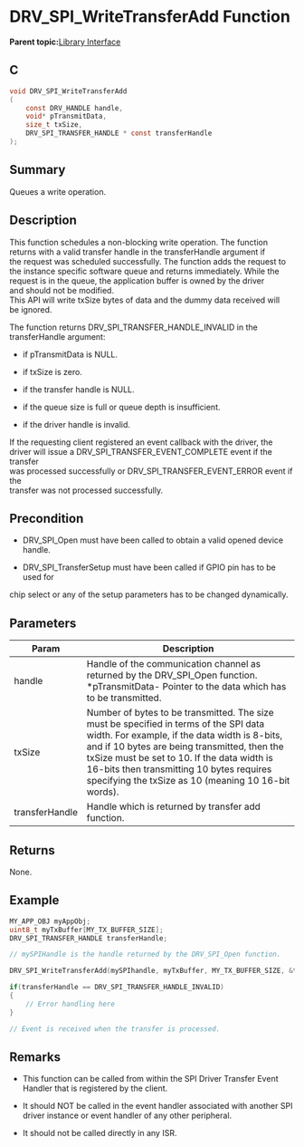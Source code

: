 # DRV\_SPI\_WriteTransferAdd Function

**Parent topic:**[Library Interface](GUID-2960D7B8-65FA-447F-AD81-B1E62002A04B.md)

## C

```c
void DRV_SPI_WriteTransferAdd
(
    const DRV_HANDLE handle,
    void* pTransmitData,
    size_t txSize,
    DRV_SPI_TRANSFER_HANDLE * const transferHandle
);
```

## Summary

Queues a write operation.

## Description

This function schedules a non-blocking write operation. The function<br />returns with a valid transfer handle in the transferHandle argument if<br />the request was scheduled successfully. The function adds the request to<br />the instance specific software queue and returns immediately. While the<br />request is in the queue, the application buffer is owned by the driver<br />and should not be modified.<br />This API will write txSize bytes of data and the dummy data received will<br />be ignored.

The function returns DRV\_SPI\_TRANSFER\_HANDLE\_INVALID in the<br />transferHandle argument:

-   if pTransmitData is NULL.

-   if txSize is zero.

-   if the transfer handle is NULL.

-   if the queue size is full or queue depth is insufficient.

-   if the driver handle is invalid.


If the requesting client registered an event callback with the driver, the<br />driver will issue a DRV\_SPI\_TRANSFER\_EVENT\_COMPLETE event if the transfer<br />was processed successfully or DRV\_SPI\_TRANSFER\_EVENT\_ERROR event if the<br />transfer was not processed successfully.

## Precondition

-   DRV\_SPI\_Open must have been called to obtain a valid opened device handle.

-   DRV\_SPI\_TransferSetup must have been called if GPIO pin has to be used for


chip select or any of the setup parameters has to be changed dynamically.

## Parameters

|Param|Description|
|-----|-----------|
|handle|Handle of the communication channel as returned by the DRV\_SPI\_Open function. \*pTransmitData- Pointer to the data which has to be transmitted.|
|txSize|Number of bytes to be transmitted. The size must be specified in terms of the SPI data width. For example, if the data width is 8-bits, and if 10 bytes are being transmitted, then the txSize must be set to 10. If the data width is 16-bits then transmitting 10 bytes requires specifying the txSize as 10 \(meaning 10 16-bit words\).|
|transferHandle|Handle which is returned by transfer add function.|

## Returns

None.

## Example

```c
MY_APP_OBJ myAppObj;
uint8_t myTxBuffer[MY_TX_BUFFER_SIZE];
DRV_SPI_TRANSFER_HANDLE transferHandle;

// mySPIHandle is the handle returned by the DRV_SPI_Open function.

DRV_SPI_WriteTransferAdd(mySPIhandle, myTxBuffer, MY_TX_BUFFER_SIZE, &transferHandle);

if(transferHandle == DRV_SPI_TRANSFER_HANDLE_INVALID)
{
    // Error handling here
}

// Event is received when the transfer is processed.
```

## Remarks

-   This function can be called from within the SPI Driver Transfer Event Handler that is registered by the client.

-   It should NOT be called in the event handler associated with another SPI driver instance or event handler of any other peripheral.

-   It should not be called directly in any ISR.


